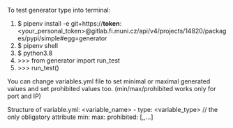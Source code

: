 To test generator type into terminal:

1. $ pipenv install -e git+https://__token__:<your_personal_token>@gitlab.fi.muni.cz/api/v4/projects/14820/packages/pypi/simple#egg=generator
2. $ pipenv shell
3. $ python3.8  
4. \>>> from generator import run_test
5. \>>> run_test() 

You can change variables.yml file to set minimal or maximal generated values and set prohibited values too. (min/max/prohibited works only for port and IP)

Structure of variable.yml:
<variable_name>
    - type: <variable_type>  // the only obligatory attribute
      min: <value>
      max: <value>
      prohibited: [<value>,<value>,...]